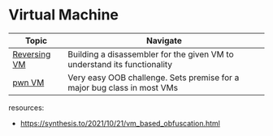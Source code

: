 # Virtual Machine

| Topic | Navigate |
|---|---|
|[Reversing VM](./reverse_VM/)| Building a disassembler for the given VM to understand its functionality |
|[pwn VM](./VM_easy/)| Very easy OOB challenge. Sets premise for a major bug class in most VMs |

resources:

* https://synthesis.to/2021/10/21/vm_based_obfuscation.html